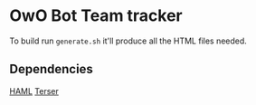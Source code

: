 # OwO Bot Team tracker
To build run `generate.sh` it'll produce all the HTML files needed. 
## Dependencies
[HAML](https://haml.info)
[Terser](https://github.com/terser/terser)
